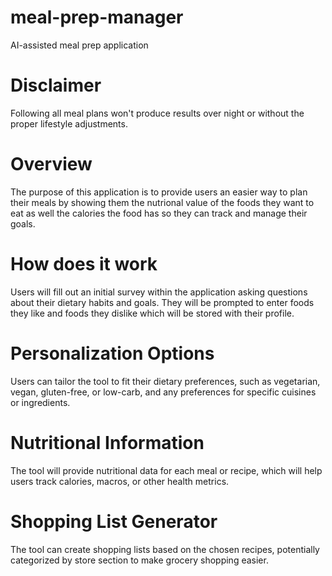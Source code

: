# meal-prep-manager
AI-assisted meal prep application

# Disclaimer
Following all meal plans won't produce results over night or without the proper lifestyle adjustments.

# Overview
The purpose of this application is to provide users an easier way to plan their meals by showing them the nutrional value of the foods they want to eat as well the calories the food has so they can track and manage their goals.

# How does it work
Users will fill out an initial survey within the application asking questions about their dietary habits and goals. They will be prompted to enter foods they like and foods they dislike which will be stored with their profile. 

# Personalization Options 
Users can tailor the tool to fit their dietary preferences, such as vegetarian, vegan, gluten-free, or low-carb, and any preferences for specific cuisines or ingredients.

# Nutritional Information 
The tool will provide nutritional data for each meal or recipe, which will help users track calories, macros, or other health metrics.

# Shopping List Generator 
The tool can create shopping lists based on the chosen recipes, potentially categorized by store section to make grocery shopping easier.

